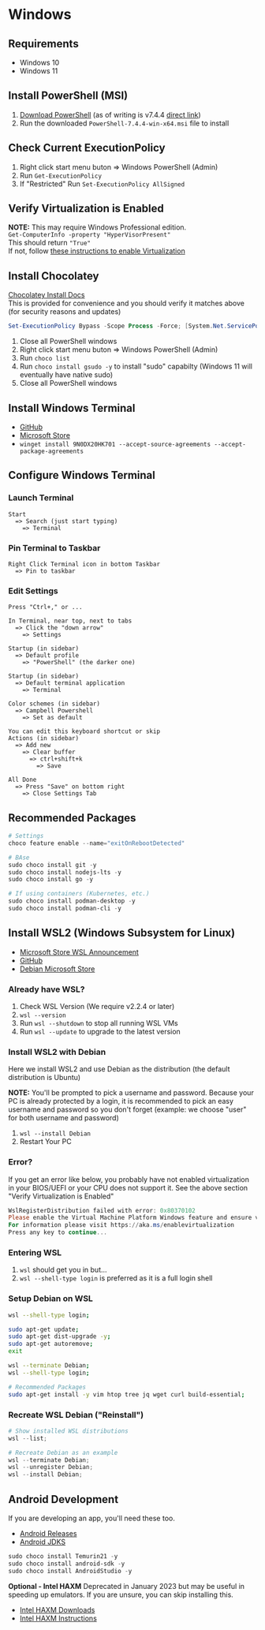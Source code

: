 # Windows

## Requirements

- Windows 10
- Windows 11

## Install PowerShell (MSI)

1. [Download PowerShell](https://github.com/PowerShell/PowerShell/releases) (as of writing is v7.4.4 [direct link](https://github.com/PowerShell/PowerShell/releases/download/v7.4.4/PowerShell-7.4.4-win-x64.msi))
1. Run the downloaded `PowerShell-7.4.4-win-x64.msi` file to install

## Check Current ExecutionPolicy

1. Right click start menu buton => Windows PowerShell (Admin)
1. Run `Get-ExecutionPolicy`
1. If "Restricted" Run `Set-ExecutionPolicy AllSigned`

## Verify Virtualization is Enabled

**NOTE:** This may require Windows Professional edition.  
`Get-ComputerInfo -property "HyperVisorPresent"`  
This should return `"True"`  
If not, follow [these instructions to enable Virtualization](https://support.microsoft.com/en-us/windows/enable-virtualization-on-windows-11-pcs-c5578302-6e43-4b4b-a449-8ced115f58e1)

## Install Chocolatey

[Chocolatey Install Docs](https://chocolatey.org/install#individual)  
This is provided for convenience and you should verify it matches above (for security reasons and updates)

```powershell
Set-ExecutionPolicy Bypass -Scope Process -Force; [System.Net.ServicePointManager]::SecurityProtocol = [System.Net.ServicePointManager]::SecurityProtocol -bor 3072; iex ((New-Object System.Net.WebClient).DownloadString('https://community.chocolatey.org/install.ps1'))
```

1. Close all PowerShell windows
1. Right click start menu buton => Windows PowerShell (Admin)
1. Run `choco list`
1. Run `choco install gsudo -y` to install "sudo" capabilty (Windows 11 will eventually have native sudo)
1. Close all PowerShell windows

## Install Windows Terminal

- [GitHub](https://github.com/microsoft/terminal/releases)
- [Microsoft Store](https://apps.microsoft.com/detail/9n0dx20hk701)
- `winget install 9N0DX20HK701 --accept-source-agreements --accept-package-agreements`

## Configure Windows Terminal

### Launch Terminal

```plain
Start
  => Search (just start typing)
    => Terminal
```

### Pin Terminal to Taskbar

```plain
Right Click Terminal icon in bottom Taskbar
  => Pin to taskbar
```

### Edit Settings

```plain
Press "Ctrl+," or ...

In Terminal, near top, next to tabs
  => Click the "down arrow"
    => Settings

Startup (in sidebar)
  => Default profile
    => "PowerShell" (the darker one)

Startup (in sidebar)
  => Default terminal application
    => Terminal

Color schemes (in sidebar)
  => Campbell Powershell
    => Set as default

You can edit this keyboard shortcut or skip
Actions (in sidebar)
  => Add new
    => Clear buffer
      => ctrl+shift+k
        => Save

All Done
  => Press "Save" on bottom right
    => Close Settings Tab
```

## Recommended Packages

```powershell
# Settings
choco feature enable --name="exitOnRebootDetected"

# BAse
sudo choco install git -y
sudo choco install nodejs-lts -y
sudo choco install go -y

# If using containers (Kubernetes, etc.)
sudo choco install podman-desktop -y
sudo choco install podman-cli -y
```

## Install WSL2 (Windows Subsystem for Linux)

- [Microsoft Store WSL Announcement](https://devblogs.microsoft.com/commandline/the-windows-subsystem-for-linux-in-the-microsoft-store-is-now-generally-available-on-windows-10-and-11/)
- [GitHub](https://github.com/microsoft/WSL/releases)
- [Debian Microsoft Store](https://apps.microsoft.com/detail/9msvkqc78pk6)

### Already have WSL?

1. Check WSL Version (We require v2.2.4 or later)
1. `wsl --version`
1. Run `wsl --shutdown` to stop all running WSL VMs
1. Run `wsl --update` to upgrade to the latest version

### Install WSL2 with Debian

Here we install WSL2 and use Debian as the distribution (the default distribution is Ubuntu)

**NOTE:** You'll be prompted to pick a username and password. Because your PC is already protected by a login, it is recommended to pick an easy username and password so you don't forget (example: we choose "user" for both username and password)

1. `wsl --install Debian`
1. Restart Your PC

### Error?

If you get an error like below, you probably have not enabled virtualization in your BIOS/UEFI or your CPU does not support it. See the above section "Verify Virtualization is Enabled"

```powershell
WslRegisterDistribution failed with error: 0x80370102
Please enable the Virtual Machine Platform Windows feature and ensure virtualization is enabled in the BIOS.
For information please visit https://aka.ms/enablevirtualization
Press any key to continue...
```

### Entering WSL

1. `wsl` should get you in but...
1. `wsl --shell-type login` is preferred as it is a full login shell

### Setup Debian on WSL

```bash
wsl --shell-type login;

sudo apt-get update;
sudo apt-get dist-upgrade -y;
sudo apt-get autoremove;
exit

wsl --terminate Debian;
wsl --shell-type login;

# Recommended Packages
sudo apt-get install -y vim htop tree jq wget curl build-essential;
```

### Recreate WSL Debian ("Reinstall")

```powershell
# Show installed WSL distributions
wsl --list;

# Recreate Debian as an example
wsl --terminate Debian;
wsl --unregister Debian;
wsl --install Debian;
```

## Android Development

If you are developing an app, you'll need these too.

- [Android Releases](https://developer.android.com/studio/releases)
- [Android JDKS](https://developer.android.com/build/jdks)

```powershell
sudo choco install Temurin21 -y
sudo choco install android-sdk -y
sudo choco install AndroidStudio -y
```

**Optional - Intel HAXM**
Deprecated in January 2023 but may be useful in speeding up emulators.
If you are unsure, you can skip installing this.

- [Intel HAXM Downloads](https://github.com/intel/haxm/releases)
- [Intel HAXM Instructions](https://github.com/intel/haxm/wiki/Installation-Instructions-on-Windows)
